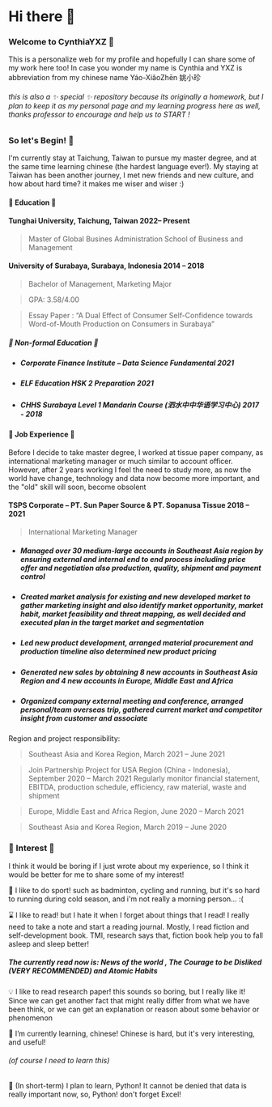 # Hi there 👋

### Welcome to CynthiaYXZ 👻

This is a personalize web for my profile and hopefully I can share some of my work here too!
In case you wonder my name is Cynthia and YXZ is abbreviation from my chinese name Yáo-XiǎoZhēn 姚小珍 
###### this is also a ✨ _special_ ✨ repository because its originally a homework, but I plan to keep it as my personal page and my learning progress here as well, thanks professor to encourage and help us to START !


### So let's Begin! 🚀
I'm currently stay at Taichung, Taiwan to pursue my master degree, and at the same time learning chinese (the hardest language ever!). My staying at Taiwan has been another journey, I met new friends and new culture, and how about hard time? it makes me wiser and wiser :)
#### 🏫 Education 🏫
#### Tunghai University, Taichung, Taiwan	                2022– Present
> Master of Global Busines Administration School of Business and Management

#### University of Surabaya, Surabaya, Indonesia 	                2014 – 2018
> Bachelor of Management, Marketing Major

> GPA: 3.58/4.00

> Essay Paper	: “A Dual Effect of Consumer Self-Confidence towards Word-of-Mouth Production on Consumers in Surabaya”

##### 🏡 Non-formal Education 🏡
- ##### Corporate Finance Institute – Data Science Fundamental 	2021
- ##### ELF Education HSK 2 Preparation 	2021
- ##### CHHS Surabaya Level 1 Mandarin Course (泗水中中华语学习中心)	2017 - 2018

#### 🏢 Job Experience 🏢
Before I decide to take master degree, I worked at tissue paper company, as international marketing manager or much similar to account officer. However, after 2 years working I feel the need to study more, as now the world have change, technology and data now become more important, and the "old" skill will soon, become obsolent

#### TSPS Corporate – PT. Sun Paper Source & PT. Sopanusa Tissue	2018 – 2021
> International Marketing Manager 
- ##### Managed over 30 medium-large accounts in Southeast Asia region by ensuring external and internal end to end process including price offer and negotiation also production, quality, shipment and payment control
- #####	Created market analysis for existing and new developed market to gather marketing insight and also identify market opportunity, market habit, market feasibility and threat mapping, as well decided and executed plan in the target market and segmentation
- #####	Led new product development, arranged material procurement and production timeline also determined new product pricing 
- #####	Generated new sales by obtaining 8 new accounts in Southeast Asia Region and 4 new accounts in Europe, Middle East and Africa
- #####	Organized company external meeting and conference, arranged personal/team overseas trip, gathered current market and competitor insight from customer and associate

Region and project responsibility:

> Southeast Asia and Korea Region, March 2021 – June 2021 			

> Join Partnership Project	for USA Region (China - Indonesia), September 2020 – March 2021
    Regularly monitor financial statement, EBITDA, production 		schedule, efficiency, raw material, waste and shipment

> Europe, Middle East and Africa Region, June 2020 – March 2021	

> Southeast Asia and Korea Region, March 2019 – June 2020

### 🌅 Interest 🌅
I think it would be boring if I just wrote about my experience, so I think it would be better for me to share some of my interest!

🎾 I like to do sport! such as badminton, cycling and running, but it's so hard to running during cold season, and i'm not really a morning person... :(

⌛ I like to read! but I hate it when I forget about things that I read! I really need to take a note and start a reading journal. Mostly, I read fiction and self-development book. TMI, research says that, fiction book help you to fall asleep and sleep better!

##### The currently read now is: News of the world , The Courage to be Disliked (VERY RECOMMENDED) and Atomic Habits 

💡 I like to read research paper! this sounds so boring, but I really like it! Since we can get another fact that might really differ from what we have been think, or we can get an explanation or reason about some behavior or phenomenon

🌱 I’m currently learning, chinese! Chinese is hard, but it's very interesting, and useful!
###### (of course I need to learn this) 


🌱 (In short-term) I plan to learn, Python!
It cannot be denied that data is really important now, so, Python! don't forget Excel!

